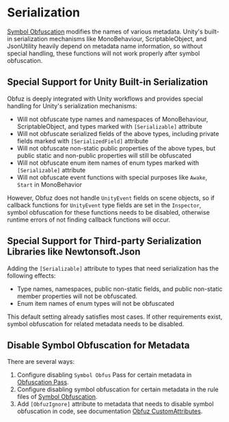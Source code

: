# Serialization

[Symbol Obfuscation](./symbol-obfuscation) modifies the names of various metadata. Unity's built-in serialization mechanisms like MonoBehaviour, ScriptableObject, and JsonUtility heavily depend on metadata name information,
so without special handling, these functions will not work properly after symbol obfuscation.

## Special Support for Unity Built-in Serialization

Obfuz is deeply integrated with Unity workflows and provides special handling for Unity's serialization mechanisms:

- Will not obfuscate type names and namespaces of MonoBehaviour, ScriptableObject, and types marked with `[Serializable]` attribute
- Will not obfuscate serialized fields of the above types, including private fields marked with `[SerializedField]` attribute
- Will not obfuscate non-static public properties of the above types, but public static and non-public properties will still be obfuscated
- Will not obfuscate enum item names of enum types marked with `[Serializable]` attribute
- Will not obfuscate event functions with special purposes like `Awake`, `Start` in MonoBehavior

However, Obfuz does not handle `UnityEvent` fields on scene objects, so if callback functions for `UnityEvent` type fields are set in the `Inspector`, symbol obfuscation for these functions needs to be disabled,
otherwise runtime errors of not finding callback functions will occur.

## Special Support for Third-party Serialization Libraries like Newtonsoft.Json

Adding the `[Serializable]` attribute to types that need serialization has the following effects:

- Type names, namespaces, public non-static fields, and public non-static member properties will not be obfuscated.
- Enum item names of enum types will not be obfuscated

This default setting already satisfies most cases. If other requirements exist, symbol obfuscation for related metadata needs to be disabled.

## Disable Symbol Obfuscation for Metadata

There are several ways:

1. Configure disabling `Symbol Obfus` Pass for certain metadata in [Obfuscation Pass](./obfuscation-pass).
2. Configure disabling symbol obfuscation for certain metadata in the rule files of [Symbol Obfuscation](./symbol-obfuscation).
3. Add `[ObfuzIgnore]` attribute to metadata that needs to disable symbol obfuscation in code, see documentation [Obfuz CustomAttributes](./customattributes).
